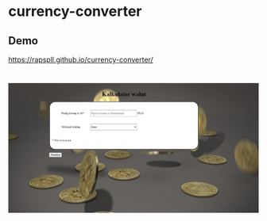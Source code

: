 ﻿# currency-converter
 
 ## Demo 
 
 https://rapspll.github.io/currency-converter/



![Screen](https://raw.githubusercontent.com/RapsPll/currency-converter/master/img/screen.jpg)
=======
 
 
